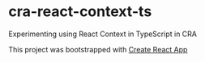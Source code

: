 # cra-react-context-ts

Experimenting using React Context in TypeScript in CRA

This project was bootstrapped with [Create React App](https://github.com/facebook/create-react-app)
